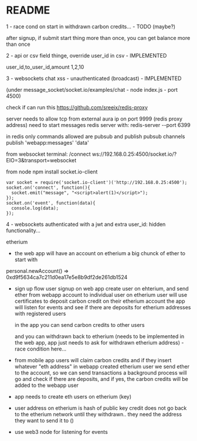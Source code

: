 # README

1 - race cond on start in withdrawn carbon credits... - TODO (maybe?)

  after signup, if submit start thing more than once, you can get balance more than once

2 - api or csv field thinge, override user_id in csv - IMPLEMENTED

  user_id,to_user_id,amount
  1,2,10

3 - websockets chat xss - unauthenticated (broadcast) - IMPLEMENTED

  (under message_socket/socket.io/examples/chat - node index.js - port 4500)

  check if can run this https://github.com/sreeix/redis-proxy

  server needs to allow tcp from external aura ip on port 9999 (redis proxy address)
  need to start messages redis server with:
  redis-server --port 6399

  in redis only commands allowed are pubsub and publish
  pubsub channels
  publish 'webapp:messages' 'data'

  from websocket terminal:
  /connect ws://192.168.0.25:4500/socket.io/?EIO=3&transport=websocket

  from node
  npm install socket.io-client

    var socket = require('socket.io-client')('http://192.168.0.25:4500');
    socket.on('connect', function(){
      socket.emit("message", "<script>alert(1)</script>");
    });
    socket.on('event', function(data){
      console.log(data);
    });


4 - websockets authenticated with a jwt and extra user_id: hidden functionality...



etherium

- the web app will have an account on etherium a big chunck of ether to start with

personal.newAccount()
=> 0xd9f5634ca7c211d0ea17e5e8b9df2de261db1524

- sign up flow
  user signup on web app
  create user on ehterium, and send ether from webapp account to individual user on etherium
  user will use certificates to deposit carbon credit on their etherium account
  the app will listen for events and see if there are deposits for etherium addresses with registered users

  in the app you can send carbon credits to other users

  and you can withdrawn back to etherium (needs to be implemented in the web app, app just needs to ask for withdrawn etherium address) - race condition here...

- from mobile app users will claim carbon credits and if they insert whatever "eth address" in webapp created etherium user
  we send ether to the account, so we can send transactions
  a background process will go and check if there are deposits, and if yes, the carbon credits will be added to the webapp user

- app needs to create eth users on etherium (key)

- user address on etherium is hash of public key
credit does not go back to the etherium network until they withdrawn..
they need the address they want to send it to ()

- use web3 node for listening for events
